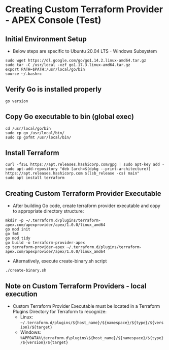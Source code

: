 # Creating Custom Terraform Provider - APEX Console (Test)

## Initial Environment Setup

- Below steps are specific to Ubuntu 20.04 LTS - Windows Subsystem

```
sudo wget https://dl.google.com/go/go1.14.2.linux-amd64.tar.gz
sudo tar -C /usr/local -xzf go1.17.3.linux-amd64.tar.gz
export PATH=$PATH:/usr/local/go/bin
source ~/.bashrc
```
## Verify Go is installed properly
```
go version
```
## Copy Go executable to bin (global exec)
```
cd /usr/local/go/bin
sudo cp go /usr/local/bin/
sudo cp gofmt /usr/local/bin/
```

## Install Terraform
```
curl -fsSL https://apt.releases.hashicorp.com/gpg | sudo apt-key add -
sudo apt-add-repository "deb [arch=$(dpkg --print-architecture)] https://apt.releases.hashicorp.com $(lsb_release -cs) main"
sudo apt install terraform
```

## Creating Custom Terraform Provider Executable
- After building Go code, create terraform provider executable and copy to appropriate directory structure:
```
mkdir -p ~/.terraform.d/plugins/terraform-apex.com/apexprovider/apex/1.0.0/linux_amd64
go mod init
go fmt
go mod tidy
go build -o terraform-provider-apex
cp terraform-provider-apex ~/.terraform.d/plugins/terraform-apex.com/apexprovider/apex/1.0.0/linux_amd64
```
- Alternatively, execute create-binary.sh script
```
./create-binary.sh
```

## Note on Custom Terraform Providers - local execution
- Custom Terraform Provider Executable must be located in a Terraform Plugins Directory for Terraform to recognize:
    - Linux: `~/.terraform.d/plugins/${host_name}/${namespace}/${type}/${version}/${target}`
    - Windows: `%APPDATA%\terraform.d\plugins\${host_name}/${namespace}/${type}/${version}/${target}`